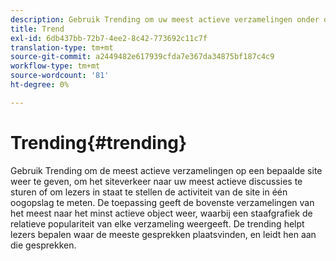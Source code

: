 ```yaml
---
description: Gebruik Trending om uw meest actieve verzamelingen onder de aandacht te brengen.
title: Trend
exl-id: 6db437bb-72b7-4ee2-8c42-773692c11c7f
translation-type: tm+mt
source-git-commit: a2449482e617939cfda7e367da34875bf187c4c9
workflow-type: tm+mt
source-wordcount: '81'
ht-degree: 0%

---
```


# Trending{#trending}

Gebruik Trending om de meest actieve verzamelingen op een bepaalde site weer te geven, om het siteverkeer naar uw meest actieve discussies te sturen of om lezers in staat te stellen de activiteit van de site in één oogopslag te meten. De toepassing geeft de bovenste verzamelingen van het meest naar het minst actieve object weer, waarbij een staafgrafiek de relatieve populariteit van elke verzameling weergeeft. De trending helpt lezers bepalen waar de meeste gesprekken plaatsvinden, en leidt hen aan die gesprekken.

